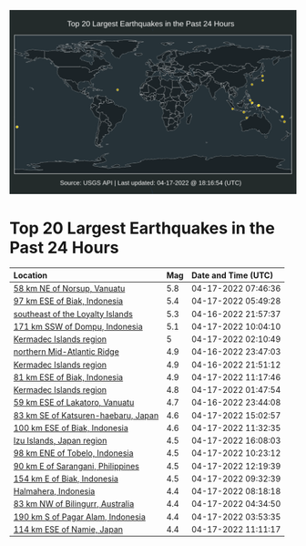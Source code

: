 ![Map](./map.png)

# Top 20 Largest Earthquakes in the Past 24 Hours

| Location | Mag | Date and Time (UTC) |
|:---|:---|:---|
| [58 km NE of Norsup, Vanuatu](https://earthquake.usgs.gov/earthquakes/eventpage/us7000h2u9) | 5.8 | 04-17-2022 07:46:36 |
| [97 km ESE of Biak, Indonesia](https://earthquake.usgs.gov/earthquakes/eventpage/us7000h2ti) | 5.4 | 04-17-2022 05:49:28 |
| [southeast of the Loyalty Islands](https://earthquake.usgs.gov/earthquakes/eventpage/us7000h2rc) | 5.3 | 04-16-2022 21:57:37 |
| [171 km SSW of Dompu, Indonesia](https://earthquake.usgs.gov/earthquakes/eventpage/us7000h2vg) | 5.1 | 04-17-2022 10:04:10 |
| [Kermadec Islands region](https://earthquake.usgs.gov/earthquakes/eventpage/us7000h2si) | 5 | 04-17-2022 02:10:49 |
| [northern Mid-Atlantic Ridge](https://earthquake.usgs.gov/earthquakes/eventpage/us7000h2ry) | 4.9 | 04-16-2022 23:47:03 |
| [Kermadec Islands region](https://earthquake.usgs.gov/earthquakes/eventpage/us7000h2ra) | 4.9 | 04-16-2022 21:51:12 |
| [81 km ESE of Biak, Indonesia](https://earthquake.usgs.gov/earthquakes/eventpage/us7000h2vy) | 4.9 | 04-17-2022 11:17:46 |
| [Kermadec Islands region](https://earthquake.usgs.gov/earthquakes/eventpage/us7000h2se) | 4.8 | 04-17-2022 01:47:54 |
| [59 km ESE of Lakatoro, Vanuatu](https://earthquake.usgs.gov/earthquakes/eventpage/us7000h2rv) | 4.7 | 04-16-2022 23:44:08 |
| [83 km SE of Katsuren-haebaru, Japan](https://earthquake.usgs.gov/earthquakes/eventpage/us7000h2wv) | 4.6 | 04-17-2022 15:02:57 |
| [100 km ESE of Biak, Indonesia](https://earthquake.usgs.gov/earthquakes/eventpage/us7000h2w1) | 4.6 | 04-17-2022 11:32:35 |
| [Izu Islands, Japan region](https://earthquake.usgs.gov/earthquakes/eventpage/us7000h2x7) | 4.5 | 04-17-2022 16:08:03 |
| [98 km ENE of Tobelo, Indonesia](https://earthquake.usgs.gov/earthquakes/eventpage/us7000h2vu) | 4.5 | 04-17-2022 10:23:12 |
| [90 km E of Sarangani, Philippines](https://earthquake.usgs.gov/earthquakes/eventpage/us7000h2wb) | 4.5 | 04-17-2022 12:19:39 |
| [154 km E of Biak, Indonesia](https://earthquake.usgs.gov/earthquakes/eventpage/us7000h2v7) | 4.5 | 04-17-2022 09:32:39 |
| [Halmahera, Indonesia](https://earthquake.usgs.gov/earthquakes/eventpage/us7000h2ux) | 4.4 | 04-17-2022 08:18:18 |
| [83 km NW of Bilingurr, Australia](https://earthquake.usgs.gov/earthquakes/eventpage/us7000h2t5) | 4.4 | 04-17-2022 04:34:50 |
| [190 km S of Pagar Alam, Indonesia](https://earthquake.usgs.gov/earthquakes/eventpage/us7000h2sr) | 4.4 | 04-17-2022 03:53:35 |
| [114 km ESE of Namie, Japan](https://earthquake.usgs.gov/earthquakes/eventpage/us7000h2vx) | 4.4 | 04-17-2022 11:11:17 |
